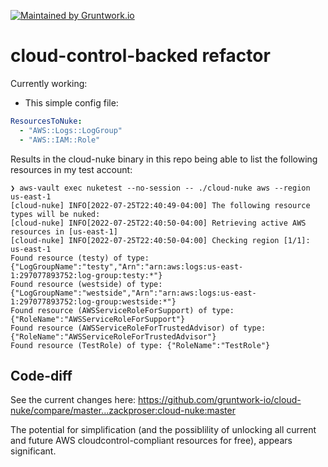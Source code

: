 [![Maintained by Gruntwork.io](https://img.shields.io/badge/maintained%20by-gruntwork.io-%235849a6.svg)](https://gruntwork.io/?ref=repo_cloud_nuke)

# cloud-control-backed refactor

Currently working: 

- This simple config file: 

```yaml
ResourcesToNuke: 
  - "AWS::Logs::LogGroup"
  - "AWS::IAM::Role"

```

Results in the cloud-nuke binary in this repo being able to list the following resources in my test account:

```
❯ aws-vault exec nuketest --no-session -- ./cloud-nuke aws --region us-east-1
[cloud-nuke] INFO[2022-07-25T22:40:49-04:00] The following resource types will be nuked:
[cloud-nuke] INFO[2022-07-25T22:40:50-04:00] Retrieving active AWS resources in [us-east-1]
[cloud-nuke] INFO[2022-07-25T22:40:50-04:00] Checking region [1/1]: us-east-1
Found resource (testy) of type: {"LogGroupName":"testy","Arn":"arn:aws:logs:us-east-1:297077893752:log-group:testy:*"}
Found resource (westside) of type: {"LogGroupName":"westside","Arn":"arn:aws:logs:us-east-1:297077893752:log-group:westside:*"}
Found resource (AWSServiceRoleForSupport) of type: {"RoleName":"AWSServiceRoleForSupport"}
Found resource (AWSServiceRoleForTrustedAdvisor) of type: {"RoleName":"AWSServiceRoleForTrustedAdvisor"}
Found resource (TestRole) of type: {"RoleName":"TestRole"}
```

## Code-diff 

See the current changes here: https://github.com/gruntwork-io/cloud-nuke/compare/master...zackproser:cloud-nuke:master

The potential for simplification (and the possiblility of unlocking all current and future AWS cloudcontrol-compliant resources for free), appears significant. 
